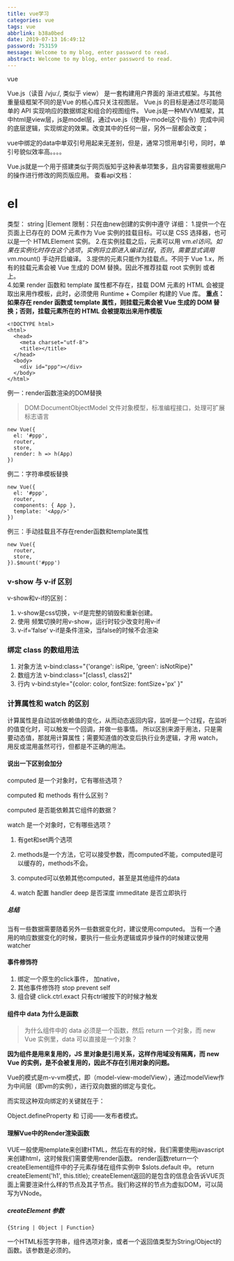 ```yaml
---
title: vue学习
categories: vue
tags: vue
abbrlink: b38a0bed
date: 2019-07-13 16:49:12
password: 753159
message: Welcome to my blog, enter password to read.  
abstract: Welcome to my blog, enter password to read.  
---
```

vue
<!--more-->
Vue.js（读音 /vjuː/, 类似于 view） 是一套构建用户界面的 渐进式框架。与其他重量级框架不同的是Vue 的核心库只关注视图层。
Vue.js 的目标是通过尽可能简单的 API 实现响应的数据绑定和组合的视图组件。
Vue.js是一种MVVM框架，其中html是view层，js是model层，通过vue.js（使用v-model这个指令）完成中间的底层逻辑，实现绑定的效果。改变其中的任何一层，另外一层都会改变；

vue中绑定的data中单双引号用起来无差别，但是，通常习惯用单引号，同时，单引号貌似效率高。。。。

Vue.js就是一个用于搭建类似于网页版知乎这种表单项繁多，且内容需要根据用户的操作进行修改的网页版应用。
查看api文档：
# el
类型： string |Element
限制：只在由new创建的实例中遵守
详细：
1.提供一个在页面上已存在的 DOM 元素作为 Vue 实例的挂载目标。可以是 CSS 选择器，也可以是一个 HTMLElement 实例。 
2.在实例挂载之后，元素可以用 vm.$el 访问。  如果在实例化时存在这个选项，实例将立即进入编译过程，否则，需要显式调用 vm.$mount() 手动开启编译。  3.提供的元素只能作为挂载点。不同于 Vue 1.x，所有的挂载元素会被 Vue 生成的 DOM 替换。因此不推荐挂载 root 实例到 <html> 或者 <body> 上。  
4.如果 render 函数和 template 属性都不存在，挂载 DOM 元素的 HTML 会被提取出来用作模板，此时，必须使用 Runtime + Compiler 构建的 Vue 库。
__重点：如果存在 render 函数或 template 属性，则挂载元素会被 Vue 生成的 DOM 替换；否则，挂载元素所在的 HTML 会被提取出来用作模版__

```
<!DOCTYPE html>
<html>
  <head>
    <meta charset="utf-8">
    <title></title>
  </head>
  <body>
    <div id="ppp"></div>
  </body>
</html>

```
例一：render函数渲染的DOM替换<div id="ppp"></div>
>DOM:DocumentObjectModel 文件对象模型，标准编程接口，处理可扩展标志语言
```
new Vue({
  el: '#ppp',
  router,
  store, 
  render: h => h(App)
})

```
例二：字符串模板替换<div id="ppp"></div>
```
new Vue({
  el: '#ppp',
  router,
  components: { App },
  template: '<App/>'
})

```

例三：手动挂载且不存在render函数和template属性
```
new Vue({
  router,
  store,
}).$mount('#ppp')

```

### v-show 与 v-if 区别
  v-show和v-if的区别： 
 1. v-show是css切换，v-if是完整的销毁和重新创建。
 2. 使用 频繁切换时用v-show，运行时较少改变时用v-if
 3. v-if=‘false’ v-if是条件渲染，当false的时候不会渲染

### 绑定 class 的数组用法
1. 对象方法 v-bind:class="{'orange': isRipe, 'green': isNotRipe}"
2. 数组方法 v-bind:class="[class1, class2]"
3. 行内 v-bind:style="{color: color, fontSize: fontSize+'px' }"

### 计算属性和 watch 的区别

计算属性是自动监听依赖值的变化，从而动态返回内容，监听是一个过程，在监听的值变化时，可以触发一个回调，并做一些事情。 所以区别来源于用法，只是需要动态值，那就用计算属性；需要知道值的改变后执行业务逻辑，才用 watch，用反或混用虽然可行，但都是不正确的用法。

#### 说出一下区别会加分

computed 是一个对象时，它有哪些选项？

computed 和 methods 有什么区别？

computed 是否能依赖其它组件的数据？

watch 是一个对象时，它有哪些选项？

1. 有get和set两个选项

2. methods是一个方法，它可以接受参数，而computed不能，computed是可以缓存的，methods不会。

3. computed可以依赖其他computed，甚至是其他组件的data

4. watch 配置 handler deep 是否深度 immeditate 是否立即执行

##### 总结

当有一些数据需要随着另外一些数据变化时，建议使用computed。 当有一个通用的响应数据变化的时候，要执行一些业务逻辑或异步操作的时候建议使用watcher

#### 事件修饰符

1. 绑定一个原生的click事件， 加native，
2. 其他事件修饰符
stop prevent self
3. 组合键 click.ctrl.exact 只有ctrl被按下的时候才触发

#### 组件中 data 为什么是函数

> 为什么组件中的 data 必须是一个函数，然后 return 一个对象，而 new Vue 实例里，data 可以直接是一个对象？

__因为组件是用来复用的，JS 里对象是引用关系，这样作用域没有隔离，而 new Vue 的实例，是不会被复用的，因此不存在引用对象的问题。__

Vue的模式是m-v-vm模式，即（model-view-modelView），通过modelView作为中间层（即vm的实例），进行双向数据的绑定与变化。

而实现这种双向绑定的关键就在于：

Object.defineProperty  和    订阅——发布者模式。

#### 理解Vue中的Render渲染函数

VUE一般使用template来创建HTML，然后在有的时候，我们需要使用javascript来创建html，这时候我们需要使用render函数。
render函数return一个createElement组件中的子元素存储在组件实例中 $slots.default 中。
return createElement('h1', this.title); 
createElement返回的是包含的信息会告诉VUE页面上需要渲染什么样的节点及其子节点。我们称这样的节点为虚拟DOM，可以简写为VNode。
##### createElement 参数
```
{String | Object | Function}
```
一个HTML标签字符串，组件选项对象，或者一个返回值类型为String/Object的函数。该参数是必须的。
